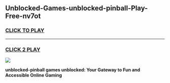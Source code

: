 
## Unblocked-Games-unblocked-pinball-Play-Free-nv7ot
<h3>
<a href="https://premium76.site?title=unblocked-pinball&ref=20M">CLICK TO PLAY</a></h3>
<hr>

<h3>
<a href="https://premium76.site?title=unblocked-pinball&ref=20M">CLICK 2 PLAY</a>
  
</h3>

<a href="https://premium76.site?title=unblocked-pinball&ref=19M"><img src="https://clearcache.store/games.png"></a>


**unblocked-pinball games unblocked: Your Gateway to Fun and Accessible Online Gaming**

